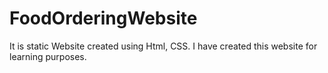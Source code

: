 # FoodOrderingWebsite

It is static Website created using Html, CSS. I have created this website for learning purposes.
